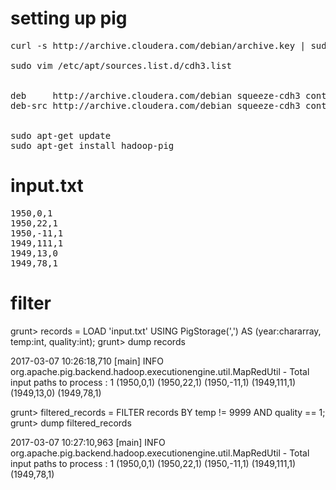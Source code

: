 # setting up pig

<pre>
curl -s http://archive.cloudera.com/debian/archive.key | sudo apt-key add - 

sudo vim /etc/apt/sources.list.d/cdh3.list <br>
<xamp>
deb     http://archive.cloudera.com/debian squeeze-cdh3 contrib
deb-src http://archive.cloudera.com/debian squeeze-cdh3 contrib
</xmp>

sudo apt-get update 
sudo apt-get install hadoop-pig 
</pre>

# input.txt

<pre>
1950,0,1
1950,22,1
1950,-11,1
1949,111,1
1949,13,0
1949,78,1
</pre>

# filter

grunt> records = LOAD 'input.txt' USING PigStorage(',') AS (year:chararray, temp:int, quality:int);
grunt> dump records

2017-03-07 10:26:18,710 [main] INFO  org.apache.pig.backend.hadoop.executionengine.util.MapRedUtil - Total input paths to process : 1
(1950,0,1)
(1950,22,1)
(1950,-11,1)
(1949,111,1)
(1949,13,0)
(1949,78,1)

grunt> filtered_records = FILTER records BY temp != 9999 AND quality == 1;
grunt> dump filtered_records

2017-03-07 10:27:10,963 [main] INFO  org.apache.pig.backend.hadoop.executionengine.util.MapRedUtil - Total input paths to process : 1
(1950,0,1)
(1950,22,1)
(1950,-11,1)
(1949,111,1)
(1949,78,1)